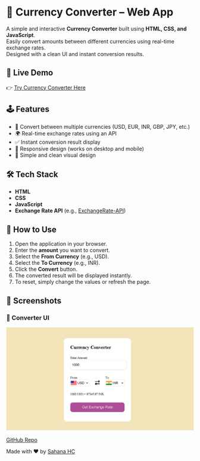 # 💱 Currency Converter – Web App

A simple and interactive **Currency Converter** built using **HTML, CSS, and JavaScript**.  
Easily convert amounts between different currencies using real-time exchange rates.  
Designed with a clean UI and instant conversion results.  


## 🔗 Live Demo
👉 [Try Currency Converter Here]( https://sahanahc123.github.io/Currency-Converter/)  


## 🕹️ Features
- 🔄 Convert between multiple currencies (USD, EUR, INR, GBP, JPY, etc.)  
- 🌍 Real-time exchange rates using an API  
- ✅ Instant conversion result display  
- 📱 Responsive design (works on desktop and mobile)  
- 🎨 Simple and clean visual design  


## 🛠️ Tech Stack
- **HTML**  
- **CSS**  
- **JavaScript**  
- **Exchange Rate API** (e.g., [ExchangeRate-API](https://www.exchangerate-api.com/))  


## 📖 How to Use
1. Open the application in your browser.  
2. Enter the **amount** you want to convert.  
3. Select the **From Currency** (e.g., USD).  
4. Select the **To Currency** (e.g., INR).  
5. Click the **Convert** button.  
6. The converted result will be displayed instantly.  
7. To reset, simply change the values or refresh the page.  


## 📸 Screenshots

### 💱 Converter UI  
![Currency Converter Screenshot](screenshot.png)  


[GitHub Repo](https://github.com/sahanahc123/Currency-Converter)


Made with ❤️ by [Sahana HC](https://github.com/sahanahc123)